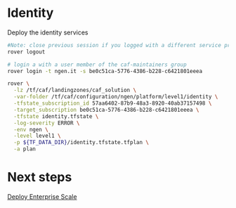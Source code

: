 
# Identity
Deploy the identity services

```bash
#Note: close previous session if you logged with a different service principal using --impersonate-sp-from-keyvault-url
rover logout

# login a with a user member of the caf-maintainers group
rover login -t ngen.it -s be0c51ca-5776-4386-b228-c6421801eeea

rover \
  -lz /tf/caf/landingzones/caf_solution \
  -var-folder /tf/caf/configuration/ngen/platform/level1/identity \
  -tfstate_subscription_id 57aa6402-87b9-48a3-8920-40ab37157498 \
  -target_subscription be0c51ca-5776-4386-b228-c6421801eeea \
  -tfstate identity.tfstate \
  -log-severity ERROR \
  -env ngen \
  -level level1 \
  -p ${TF_DATA_DIR}/identity.tfstate.tfplan \
  -a plan

```


# Next steps

 [Deploy Enterprise Scale](../../level1/eslz/readme.md)
